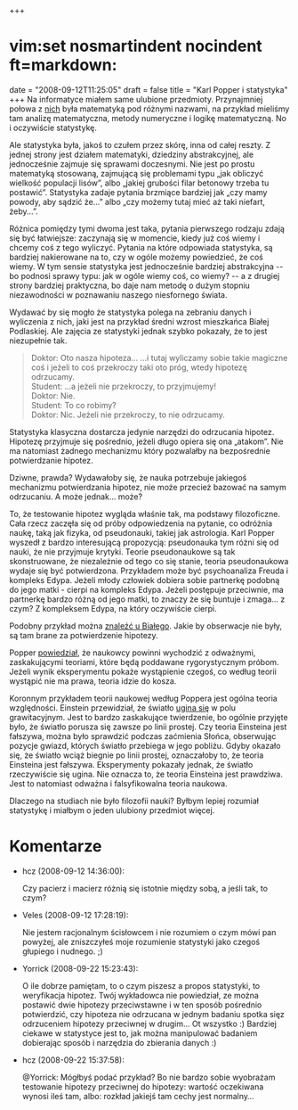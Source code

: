 +++
# vim:set nosmartindent nocindent ft=markdown:
date = "2008-09-12T11:25:05"
draft = false
title = "Karl Popper i statystyka"
+++
Na informatyce miałem same ulubione przedmioty. Przynajmniej połowa z
[nich](http://www.wit.edu.pl/13/1/kierunek_informatyka/katalog_przedmiotow/)
była matematyką pod różnymi nazwami, na przykład mieliśmy tam analizę
matematyczna, metody numeryczne i logikę matematyczną. No i oczywiście
statystykę.

Ale statystyka była, jakoś to czułem przez skórę, inna od całej reszty. Z
jednej strony jest działem matematyki, dziedziny abstrakcyjnej, ale
jednocześnie zajmuje się sprawami doczesnymi. Nie jest po prostu matematyką
stosowaną, zajmującą się problemami typu „jak obliczyć wielkość populacji
lisów”, albo „jakiej grubości filar betonowy trzeba tu postawić”. Statystyka
zadaje pytania brzmiące bardziej jak „czy mamy powody, aby sądzić że...” albo
„czy możemy tutaj mieć aż taki niefart, żeby...”.

Różnica pomiędzy tymi dwoma jest taka, pytania pierwszego rodzaju zdają się
być łatwiejsze: zaczynają się w momencie, kiedy już coś wiemy i chcemy coś z
tego wyliczyć. Pytania na które odpowiada statystyka, są bardziej nakierowane
na to, czy w ogóle możemy powiedzieć, że coś wiemy. W tym sensie statystyka
jest jednocześnie bardziej abstrakcyjna -- bo podnosi sprawy typu: jak w ogóle
wiemy coś, co wiemy? -- a z drugiej strony bardziej praktyczna, bo daje nam
metodę o dużym stopniu niezawodności w poznawaniu naszego niesfornego świata.

Wydawać by się mogło że statystyka polega na zebraniu danych i wyliczenia z
nich, jaki jest na przykład średni wzrost mieszkańca Białej Podlaskiej. Ale
zajęcia ze statystyki jednak szybko pokazały, że to jest niezupełnie tak.

> Doktor: Oto nasza hipoteza... ...i tutaj wyliczamy sobie takie magiczne coś
i jeżeli to coś przekroczy taki oto próg, wtedy hipotezę odrzucamy.  
Student: ...a jeżeli nie przekroczy, to przyjmujemy!  
Doktor: Nie.  
Student: To co robimy?  
Doktor: Nic. Jeżeli nie przekroczy, to nie odrzucamy.

Statystyka klasyczna dostarcza jedynie narzędzi do odrzucania hipotez.
Hipotezę przyjmuje się pośrednio, jeżeli długo opiera się ona „atakom”. Nie ma
natomiast żadnego mechanizmu który pozwalałby na bezpośrednie potwierdzanie
hipotez.

Dziwne, prawda? Wydawałoby się, że nauka potrzebuje jakiegoś mechanizmu
potwierdzania hipotez, nie może przecież bazować na samym odrzucaniu. A może
jednak... może?

To, że testowanie hipotez wygląda właśnie tak, ma podstawy filozoficzne. Cała
rzecz zaczęła się od próby odpowiedzenia na pytanie, co odróżnia naukę, taką
jak fizyka, od pseudonauki, takiej jak astrologia. Karl Popper wyszedł z
bardzo interesującą propozycją: pseudonauka tym różni się od nauki, że nie
przyjmuje krytyki. Teorie pseudonaukowe są tak skonstruowane, że niezależnie
od tego co się stanie, teoria pseudonaukowa wydaje się być potwierdzona.
Przykładem może być psychoanaliza Freuda i kompleks Edypa. Jeżeli młody
człowiek dobiera sobie partnerkę podobną do jego matki - cierpi na kompleks
Edypa. Jeżeli postępuje przeciwnie, ma partnerkę bardzo różną od jego matki,
to znaczy że się buntuje i zmaga... z czym? Z kompleksem Edypa, na który
oczywiście cierpi.

Podobny przykład można [znaleźć u
Białego](http://bialy.jogger.pl/2007/08/24/podejrzany-ateizm/). Jakie by
obserwacje nie były, są tam brane za potwierdzenie hipotezy.

Popper [powiedział](http://pl.wikipedia.org/wiki/Krytyczny_racjonalizm), że
naukowcy powinni wychodzić z odważnymi, zaskakującymi teoriami, które będą
poddawane rygorystycznym próbom. Jeżeli wynik eksperymentu pokaże wystąpienie
czegoś, co według teorii wystąpić nie ma prawa, teoria idzie do kosza.

Koronnym przykładem teorii naukowej według Poppera jest ogólna teoria
względności. Einstein przewidział, że światło [ugina
się](http://en.wikipedia.org/wiki/Image:Black_Hole_Milkyway.jpg) w polu
grawitacyjnym. Jest to bardzo zaskakujące twierdzenie, bo ogólnie przyjęte
było, że światło porusza się zawsze po linii prostej. Czy teoria Einsteina
jest fałszywa, można było sprawdzić podczas zaćmienia Słońca, obserwując
pozycje gwiazd, których światło przebiega w jego pobliżu. Gdyby okazało się,
że światło wciąż biegnie po linii prostej, oznaczałoby to, że teoria Einsteina
jest fałszywa. Eksperymenty pokazały jednak, że światło rzeczywiście się
ugina. Nie oznacza to, że teoria Einsteina jest prawdziwa. Jest to natomiast
odważna i falsyfikowalna teoria naukowa.

Dlaczego na studiach nie było filozofii nauki? Byłbym lepiej rozumiał
statystykę i miałbym o jeden ulubiony przedmiot więcej.

# Komentarze

* hcz (2008-09-12 14:36:00): <p>Czy pacierz i macierz różnią się istotnie między
  sobą, a jeśli tak, to czym?</p>
* Veles (2008-09-12 17:28:19): <p>Nie jestem racjonalnym ścisłowcem i nie
  rozumiem o czym mówi pan powyżej, ale zniszczyłeś moje rozumienie statystyki
  jako czegoś głupiego i nudnego. ;)</p>
* Yorrick (2008-09-22 15:23:43): <p>O ile dobrze pamiętam, to o czym piszesz a
  propos statystyki, to weryfikacja hipotez. Twój wykładowca nie powiedział, ze
  można postawić dwie hipotezy przeciwstawne i w ten sposób pośrednio
  potwierdzić, czy hipoteza nie odrzucana w jednym badaniu spotka sięz
  odrzuceniem hipotezy przeciwnej w drugim&#8230; Ot wszystko :) Bardziej
  ciekawe w statystyce jest to, jak można manipulować badaniem dobierając sposób
  i narzędzia do zbierania danych :)</p>
* hcz (2008-09-22 15:37:58): <p>@Yorrick: Mógłbyś podać przykład? Bo nie bardzo
  sobie wyobrażam testowanie hipotezy przeciwnej do hipotezy: wartość oczekiwana
  wynosi ileś tam, albo: rozkład jakiejś tam cechy jest normalny&#8230;</p>
